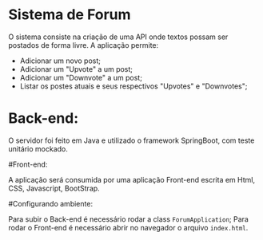 # Sistema de Forum

O sistema consiste na criação de uma API onde textos possam ser postados de forma livre.
A aplicação permite:
- Adicionar um novo post;
- Adicionar um "Upvote" a um post;
- Adicionar um "Downvote" a um post;
- Listar os postes atuais e seus respectivos "Upvotes" e "Downvotes";

# Back-end:

O servidor foi feito em Java e utilizado o framework SpringBoot, com teste unitário mockado.

#Front-end:

A aplicação será consumida por uma aplicação Front-end escrita em Html, CSS, Javascript, BootStrap.

#Configurando ambiente:

Para subir o Back-end é necessário rodar a class `ForumApplication`;
Para rodar o Front-end é necessário abrir no navegador o arquivo `index.html`.
